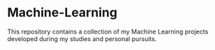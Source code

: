 # Machine-Learning
This repository contains a collection of my Machine Learning projects developed during my studies and personal pursuits.
